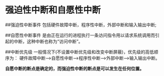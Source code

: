 ﻿# 强迫性中断和自愿性中断

##强迫性中断事件
包括硬件故障中断，程序性中断，外部中断和输入输出中断;

##自愿性中断事件
是由正在运行的进程执行一条访问指令用以请求系统调用而引起的中断，这种中断也称为“访问中断”。

##中断优先级
一般情况下(不设置中断优先级和改变中断屏蔽)，优先级的高低顺序为：
硬件故障中断-->自愿性中断-->程序性中断-->外部中断-->输入输出中断。

**自愿中断的断点是确定的，而强迫性中断的断点是可以发生在任何位置。**



